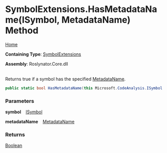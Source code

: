 # SymbolExtensions\.HasMetadataName\(ISymbol, MetadataName\) Method

[Home](../../../README.md)

**Containing Type**: [SymbolExtensions](../README.md)

**Assembly**: Roslynator\.Core\.dll

\
Returns true if a symbol has the specified [MetadataName](../../MetadataName/README.md)\.

```csharp
public static bool HasMetadataName(this Microsoft.CodeAnalysis.ISymbol symbol, in Roslynator.MetadataName metadataName)
```

### Parameters

**symbol** &ensp; [ISymbol](https://docs.microsoft.com/en-us/dotnet/api/microsoft.codeanalysis.isymbol)

**metadataName** &ensp; [MetadataName](../../MetadataName/README.md)

### Returns

[Boolean](https://docs.microsoft.com/en-us/dotnet/api/system.boolean)

